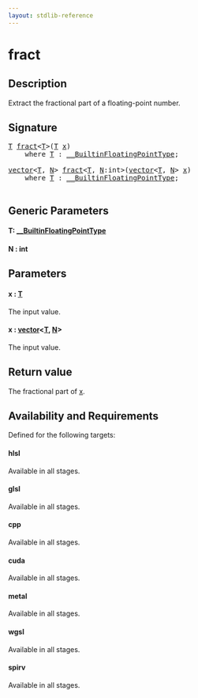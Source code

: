 ```yaml
---
layout: stdlib-reference
---
```


# fract

## Description

Extract the fractional part of a floating-point number.



## Signature 

<pre>
<a href="fract.html#typeparam-T" class="code_type">T</a> <a href="fract.html">fract</a>&lt;<a href="fract.html#typeparam-T" class="code_type">T</a>&gt;(<a href="fract.html#typeparam-T" class="code_type">T</a> <a href="fract.html#decl-x" class="code_param">x</a>)
    <span class='code_keyword'>where</span> <a href="fract.html#typeparam-T" class="code_type">T</a> : <a href="../interfaces/0_builtinfloatingpointtype-029hm/index.html" class="code_type">__BuiltinFloatingPointType</a>;

<a href="../types/vector/index.html" class="code_type">vector</a>&lt;<a href="fract.html#typeparam-T" class="code_type">T</a>, <a href="fract.html#decl-N" class="code_var">N</a>&gt; <a href="fract.html">fract</a>&lt;<a href="fract.html#typeparam-T" class="code_type">T</a>, <a href="fract.html#decl-N" class="code_var">N</a>:<span class="code_keyword">int</span>&gt;(<a href="../types/vector/index.html" class="code_type">vector</a>&lt;<a href="fract.html#typeparam-T" class="code_type">T</a>, <a href="fract.html#decl-N" class="code_var">N</a>&gt; <a href="fract.html#decl-x" class="code_param">x</a>)
    <span class='code_keyword'>where</span> <a href="fract.html#typeparam-T" class="code_type">T</a> : <a href="../interfaces/0_builtinfloatingpointtype-029hm/index.html" class="code_type">__BuiltinFloatingPointType</a>;

</pre>

## Generic Parameters

####  <a id="typeparam-T"></a>T: [\_\_BuiltinFloatingPointType](../interfaces/0_builtinfloatingpointtype-029hm/index)
####  <a id="decl-N"></a>N  : int

## Parameters

####  <a id="decl-x"></a>x  : [T](fract#typeparam-T)
The input value.

####  <a id="decl-x"></a>x  : [vector](../types/vector/index)\<[T](../types/vector/index#typeparam-T), [N](../types/vector/index#decl-N)\>
The input value.


## Return value
The fractional part of <span class='code'><a href="fract.html#decl-x" class="code_param">x</a></span>.


## Availability and Requirements

Defined for the following targets:

#### hlsl
Available in all stages.

#### glsl
Available in all stages.

#### cpp
Available in all stages.

#### cuda
Available in all stages.

#### metal
Available in all stages.

#### wgsl
Available in all stages.

#### spirv
Available in all stages.



